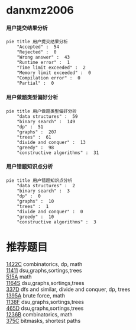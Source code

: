 # danxmz2006

<!-- tabs:start -->



#### **用户提交结果分析**

```mermaid
pie title 用户提交结果分析
    "Accepted" :  54
    "Rejected" :  0
    "Wrong answer" :  43
    "Runtime error" :  1
    "Time limit exceeded" :  2
    "Memory limit exceeded" :  0
    "Compilation error" :  0
    "Partial" :  0
```

#### **用户做题类型偏好分析**

```mermaid
pie title 用户做题类型偏好分析
    "data structures" :  59
    "binary search" :  149
    "dp" :  51
    "graphs" :  207
    "trees" :  61
    "divide and conquer" :  13
    "greedy" :  98
    "constructive algorithms" :  31
```
#### **用户错题知识点分析**

```mermaid
pie title 用户错题知识点分析
    "data structures" :  2
    "binary search" :  3
    "dp" :  0
    "graphs" :  10
    "trees" :  1
    "divide and conquer" :  0
    "greedy" :  10
    "constructive algorithms" :  3
```



<!-- tabs:end -->
# 推荐题目
[1422C](https://codeforces.com/contest/1422/problem/C)		combinatorics,
                        dp,
                        math		  
[11411](https://codeforces.com/contest/1141/problem/1)		dsu,graphs,sortings,trees		  
[515A](https://codeforces.com/contest/515/problem/A)		math		  
[1164S](https://codeforces.com/contest/1164/problem/S)		dsu,graphs,sortings,trees		  
[337D](https://codeforces.com/contest/337/problem/D)		dfs and similar,
                        divide and conquer,
                        dp,
                        trees		  
[1395A](https://codeforces.com/contest/1395/problem/A)		brute force,
                        math		  
[1138F](https://codeforces.com/contest/1138/problem/F)		dsu,graphs,sortings,trees		  
[465D](https://codeforces.com/contest/465/problem/D)		dsu,graphs,sortings,trees		  
[1236B](https://codeforces.com/contest/1236/problem/B)		combinatorics,
                        math		  
[375C](https://codeforces.com/contest/375/problem/C)		bitmasks,
                        shortest paths		  
